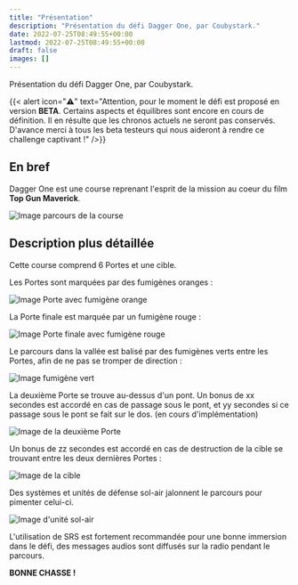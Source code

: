 ```yaml
---
title: "Présentation"
description: "Présentation du défi Dagger One, par Coubystark."
date: 2022-07-25T08:49:55+00:00
lastmod: 2022-07-25T08:49:55+00:00
draft: false
images: []
---
```


Présentation du défi Dagger One, par Coubystark.

{{< alert icon="⚠️" text="Attention, pour le moment le défi est proposé en version <strong>**BETA**</strong>. Certains aspects et équilibres sont encore en cours de définition. Il en résulte que les chronos actuels ne seront pas conservés. D'avance merci à tous les beta testeurs qui nous aideront à rendre ce challenge captivant !" />}}

## En bref

Dagger One est une course reprenant l'esprit de la mission au coeur du film **Top Gun Maverick**.

![Image parcours de la course](images/DO_parcours.jpg)


## Description plus détaillée

Cette course comprend 6 Portes et une cible.

Les Portes sont marquées par des fumigènes oranges :

![Image Porte avec fumigène orange](images/DO_gate1.jpg)

La Porte finale est marquée par un fumigène rouge :

![Image Porte finale avec fumigène rouge](images/DO_gate-last.jpg)

Le parcours dans la vallée est balisé par des fumigènes verts entre les Portes, afin de ne pas se tromper de direction :

![Image fumigène vert](images/DO_fumi-vert.jpg)

La deuxième Porte se trouve au-dessus d'un pont.
Un bonus de xx secondes est accordé en cas de passage sous le pont, et yy secondes si ce passage sous le pont se fait sur le dos. (en cours d'implémentation)

![Image de la deuxième Porte](images/DO_gate2.jpg)

Un bonus de zz secondes est accordé en cas de destruction de la cible se trouvant entre les deux dernières Portes :

![Image de la cible](images/DO_target.jpg)

Des systèmes et unités de défense sol-air jalonnent le parcours pour pimenter celui-ci.

![Image d'unité sol-air](images/DO_menaces-sol-air.jpg)

L'utilisation de SRS est fortement recommandée pour une bonne immersion dans le défi, des messages audios sont diffusés sur la radio pendant le parcours.


**BONNE CHASSE !**
